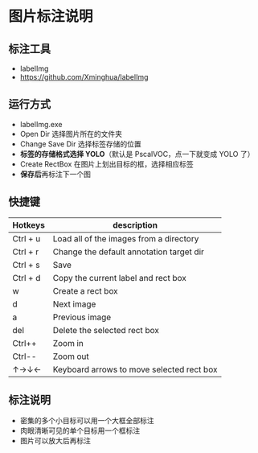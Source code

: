 # 图片标注说明

## 标注工具

- labelImg
- https://github.com/Xminghua/labelImg

## 运行方式

- labelImg.exe
- Open Dir  选择图片所在的文件夹
- Change Save Dir  选择标签存储的位置
- **标签的存储格式选择 YOLO**（默认是 PscalVOC，点一下就变成 YOLO 了）
- Create RectBox  在图片上划出目标的框，选择相应标签
- **保存后**再标注下一个图

## 快捷键

| Hotkeys  | description                              |
| -------- | ---------------------------------------- |
| Ctrl + u | Load all of the images from a directory  |
| Ctrl + r | Change the default annotation target dir |
| Ctrl + s | Save                                     |
| Ctrl + d | Copy the current label and rect box      |
| w        | Create a rect box                        |
| d        | Next image                               |
| a        | Previous image                           |
| del      | Delete the selected rect box             |
| Ctrl++   | Zoom in                                  |
| Ctrl--   | Zoom out                                 |
| ↑→↓←     | Keyboard arrows to move selected rect box |

## 标注说明

- 密集的多个小目标可以用一个大框全部标注
- 肉眼清晰可见的单个目标用一个框标注
- 图片可以放大后再标注


